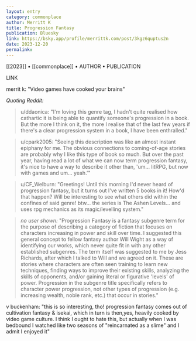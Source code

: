 ```yaml
---
layout: entry
category: commonplace
author: Merritt K
title: Progression Fantasy
publication: Bluesky
link: https://bsky.app/profile/merrittk.com/post/3kgz6quptus2n
date: 2023-12-20
permalink:
---
```


[[2023]] • [[commonplace]] • AUTHOR • PUBLICATION

LINK

merrit k: "Video games have cooked your brains"

*Quoting Reddit:*

> u/ddaonica: "I'm loving this genre tag, I hadn't quite realised how cathartic it is being able to quantify someone's progression in a book. But the more I think on it, the more I realise that of the last few years if there's a clear progression system in a book, I have been enthralled."

> u/cpark2005: "Seeing this description was like an almost instant epiphany for me. The obvious connections to coming-of-age stories are probably why I like this type of book so much. But over the past year, having read a lot of what we can now term progression fantasy, it's nice to have a way to describe it other than, 'um... litRPG, but now with games and um... yeah.'"

> u/CF_Welburn: "Greetings! Until this morning I'd never heard of progression fantasy, but it turns out I've written 5 books in it! How'd that happen? Will be interesting to see what others did within the confines of said genre! btw... the series is The Ashen Levels... and uses rpg mechanics as its magic/levelling system."

> *no user shown:* "Progression Fantasy is a fantasy subgenre term for the purpose of describing a category of fiction that focuses on characters increasing in power and skill over time. I suggested this general concept to fellow fantasy author Will Wight as a way of identifying our works, which never quite fit in with any other established subgenres. The term itself was suggested to me by Jess Richards, after which I talked to Will and we agreed on it. These are stories where characters are often seen training to learn new techniques, finding ways to improve their existing skills, analyzing the skills of opponents, and/or gaining literal or figurative 'levels' of power. Progression in the subgenre title specifically refers to character power progression, not other types of progression (e.g. increasing wealth, noble rank, etc.) that occur in stories."

v buckenham: "this is so interesting, tho! progression fantasy comes out of cultivation fantasy & isekai, which in turn is then,yes, heavily cooked by video game culture. I think I ought to hate this, but actually when I was bedbound I watched like two seasons of "reincarnated as a slime" and I admit I enjoyed it"
